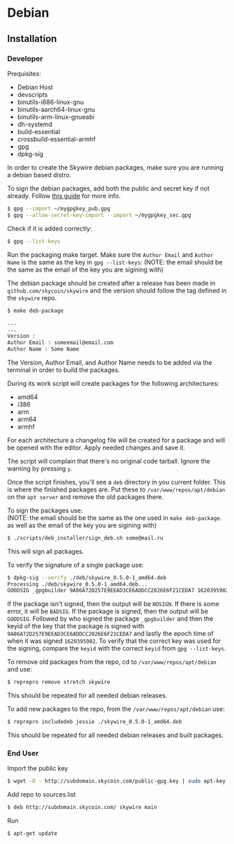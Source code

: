 # Debian

## Installation

### Developer

Prequisites:

- Debian Host
- devscripts
- binutils-i686-linux-gnu
- binutils-aarch64-linux-gnu
- binutils-arm-linux-gnueabi
- dh-systemd
- build-essential
- crossbuild-essential-armhf
- gpg
- dpkg-sig


In order to create the Skywire debian packages, make sure you are running a debian based distro.

To sign the debian packages, add both the public and secret key if not already.
Follow [this guide](https://www.debuntu.org/how-to-importexport-gpg-key-pair/) for more info.
 
```bash
$ gpg --import ~/mygpgkey_pub.gpg
$ gpg --allow-secret-key-import --import ~/mygpgkey_sec.gpg
```

Check if it is added correctly:
```bash
$ gpg --list-keys
```

Run the packaging make target. Make sure the `Author Email` and `Author Name` is the same as the key in `gpg --list-keys`:
(NOTE: the email should be the same as the email of the key you are sigining with)

The debian package should be created after a release has been made in `github.com/skycoin/skywire` and the version should follow the tag defined in the `skywire` repo. 

```bash
$ make deb-package

...
...
Version :
Author Email : someemail@email.com
Author Name : Some Name
```
The Version, Author Email, and Author Name needs to be added via the terminal in order to build the packages.

During its work script will create packages for the following architectures:
- amd64
- i386
- arm
- arm64
- armhf

For each architecture a changelog file will be created for a package and will be opened with the editor. Apply needed changes and save it.

The script will complain that there's no original code tarball. Ignore the warning by pressing `y`. 

Once the script finishes, you'll see a `deb` directory in you current folder. This is where the finished packages are. Put these to `/var/www/repos/apt/debian` on the `apt server` and remove the old packages there. 

To sign the packages use:<br>
(NOTE: the email should be the same as the one used in `make deb-package`. as well as the email of the key you are sigining with)
```bash
$ ./scripts/deb_installer/sign_deb.sh some@mail.ru
```

This will sign all packages.

To verify the signature of a single package use:
```bash
$ dpkg-sig --verify ./deb/skywire_0.5.0-1_amd64.deb
Processing ./deb/skywire_0.5.0-1_amd64.deb...
GOODSIG _gpgbuilder 9A86A72D257E9EEAD3CE6ADDCC2026E6F21CEDA7 1620395902
```

If the package isn't signed, then the output will be `NOSIGN`.
If there is some error, it will be `BADSIG`.
If the package is signed, then the output will be `GOODSIG`. Followed by who signed the package `_gpgbuilder` 
and then the keyid of the key that the package is signed with `9A86A72D257E9EEAD3CE6ADDCC2026E6F21CEDA7`
and lastly the epoch time of when it was signed `1620395902`.
To verify that the correct key was used for the signing, compare the `keyid` with the correct `keyid` from 
`gpg --list-keys`.

To remove old packages from the repo, cd to `/var/www/repos/apt/debian` and use:
```bash
$ reprepro remove stretch skywire
```

This should be repeated for all needed debian releases.

To add new packages to the repo, from the `/var/www/repos/apt/debian` use:
```bash
$ reprepro includedeb jessie ./skywire_0.5.0-1_amd64.deb
```

This should be repeated for all needed debian releases and built packages.

### End User

Import the public key
```bash
$ wget -O - http://subdomain.skycoin.com/public-gpg.key | sudo apt-key add - 
```

Add repo to sources.list

```bash
$ deb http://subdomain.skycoin.com/ skywire main
```

Run
```bash
$ apt-get update
```
